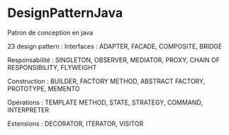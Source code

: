 # DesignPatternJava
Patron de conception en java

23 design pattern : 
Interfaces : ADAPTER, FACADE, COMPOSITE, BRIDGE

Responsabilité : SINGLETON, OBSERVER, MEDIATOR, PROXY, CHAIN OF RESPONSIBILITY,
FLYWEIGHT

Construction : BUILDER, FACTORY METHOD, ABSTRACT FACTORY, PROTOTYPE, MEMENTO

Opérations : TEMPLATE METHOD, STATE, STRATEGY, COMMAND, INTERPRETER

Extensions : DECORATOR, ITERATOR, VISITOR

